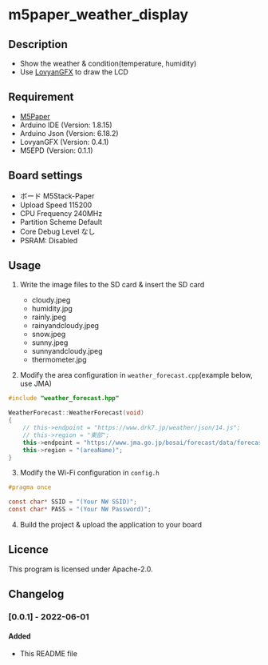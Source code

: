 m5paper_weather_display
====

## Description

* Show the weather & condition(temperature, humidity)
* Use [LovyanGFX](https://github.com/lovyan03/LovyanGFX) to draw the LCD

## Requirement

- [M5Paper](https://www.switch-science.com/catalog/6749/)
- Arduino IDE (Version: 1.8.15)
- Arduino Json (Version: 6.18.2)
- LovyanGFX (Version: 0.4.1)
- M5EPD (Version: 0.1.1)

## Board settings
- ボード M5Stack-Paper
- Upload Speed  115200
- CPU Frequency 240MHz
- Partition Scheme  Default
- Core Debug Level なし
- PSRAM: Disabled

## Usage

1. Write the image files to the SD card & insert the SD card  
    *  cloudy.jpeg  
    *  humidity.jpg  
    *  rainly.jpeg  
    *  rainyandcloudy.jpeg  
    *  snow.jpeg  
    *  sunny.jpeg  
    *  sunnyandcloudy.jpeg  
    *  thermometer.jpg  

2. Modify the area configuration in `weather_forecast.cpp`(example below, use JMA)  

```weather_forecast.cpp
#include "weather_forecast.hpp"

WeatherForecast::WeatherForecast(void)
{
    // this->endpoint = "https://www.drk7.jp/weather/json/14.js";
    // this->region = "東部";
    this->endpoint = "https://www.jma.go.jp/bosai/forecast/data/forecast/(pathCode).json";
    this->region = "(areaName)";
}

```

3. Modify the Wi-Fi configuration in `config.h`  

```config.h
#pragma once

const char* SSID = "(Your NW SSID)";
const char* PASS = "(Your NW Password)";

```

4. Build the project & upload the application to your board 

## Licence

   This program is licensed under Apache-2.0.

## Changelog

### [0.0.1] - 2022-06-01
#### Added
- This README file 
